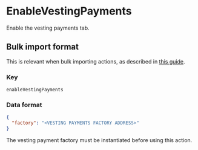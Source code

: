 # EnableVestingPayments

Enable the vesting payments tab.

## Bulk import format

This is relevant when bulk importing actions, as described in [this
guide](https://github.com/DA0-DA0/dao-dao-ui/wiki/Bulk-importing-actions).

### Key

`enableVestingPayments`

### Data format

```json
{
  "factory": "<VESTING PAYMENTS FACTORY ADDRESS>"
}
```

The vesting payment factory must be instantiated before using this action.
